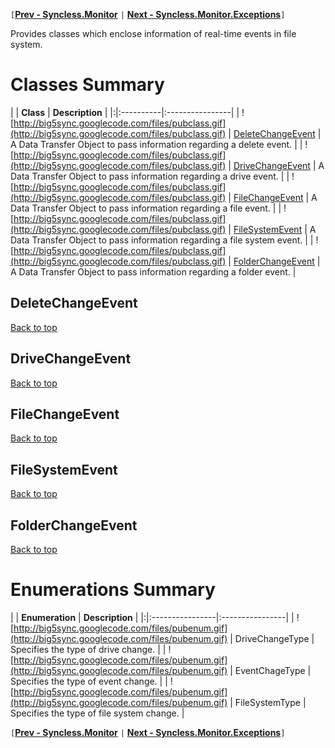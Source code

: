 `[`**[Prev - Syncless.Monitor](DeveloperAPIMonitor.md)** `|` **[Next - Syncless.Monitor.Exceptions](DeveloperAPIMonitorExceptions.md)**`]`

Provides classes which enclose information of real-time events in file system.

# Classes Summary #

| | **Class** | **Description** |
|:|:----------|:----------------|
| ![http://big5sync.googlecode.com/files/pubclass.gif](http://big5sync.googlecode.com/files/pubclass.gif) | [DeleteChangeEvent](#DeleteChangeEvent.md) | A Data Transfer Object to pass information regarding a delete event. |
| ![http://big5sync.googlecode.com/files/pubclass.gif](http://big5sync.googlecode.com/files/pubclass.gif) | [DriveChangeEvent](#DriveChangeEvent.md) | A Data Transfer Object to pass information regarding a drive event. |
| ![http://big5sync.googlecode.com/files/pubclass.gif](http://big5sync.googlecode.com/files/pubclass.gif) | [FileChangeEvent](#FileChangeEvent.md) | A Data Transfer Object to pass information regarding a file event. |
| ![http://big5sync.googlecode.com/files/pubclass.gif](http://big5sync.googlecode.com/files/pubclass.gif) | [FileSystemEvent](#FileSystemEvent.md) | A Data Transfer Object to pass information regarding a file system event. |
| ![http://big5sync.googlecode.com/files/pubclass.gif](http://big5sync.googlecode.com/files/pubclass.gif) | [FolderChangeEvent](#FolderChangeEvent.md) | A Data Transfer Object to pass information regarding a folder event. |

## DeleteChangeEvent ##

[Back to top](#Classes_Summary.md)

## DriveChangeEvent ##

[Back to top](#Classes_Summary.md)

## FileChangeEvent ##

[Back to top](#Classes_Summary.md)

## FileSystemEvent ##

[Back to top](#Classes_Summary.md)

## FolderChangeEvent ##

[Back to top](#Classes_Summary.md)

# Enumerations Summary #

| | **Enumeration** | **Description** |
|:|:----------------|:----------------|
| ![http://big5sync.googlecode.com/files/pubenum.gif](http://big5sync.googlecode.com/files/pubenum.gif) |  DriveChangeType | Specifies the type of drive change. |
| ![http://big5sync.googlecode.com/files/pubenum.gif](http://big5sync.googlecode.com/files/pubenum.gif) | EventChageType | Specifies the type of event change. |
| ![http://big5sync.googlecode.com/files/pubenum.gif](http://big5sync.googlecode.com/files/pubenum.gif) | FileSystemType | Specifies the type of file system change. |

`[`**[Prev - Syncless.Monitor](DeveloperAPIMonitor.md)** `|` **[Next - Syncless.Monitor.Exceptions](DeveloperAPIMonitorExceptions.md)**`]`